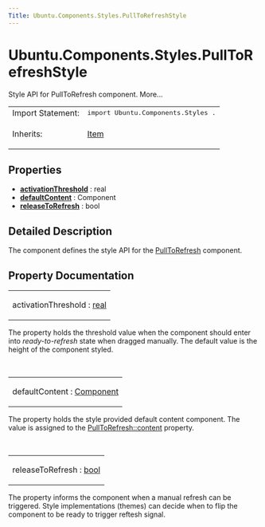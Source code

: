 ```yaml
---
Title: Ubuntu.Components.Styles.PullToRefreshStyle
---
```


# Ubuntu.Components.Styles.PullToRefreshStyle

<span class="subtitle"></span>
<!-- $$$PullToRefreshStyle-brief -->
<p>Style API for PullToRefresh component. More...</p>
<!-- @@@PullToRefreshStyle -->
<table class="alignedsummary">
<tr><td class="memItemLeft rightAlign topAlign"> Import Statement:</td><td class="memItemRight bottomAlign"> </b><tt>import Ubuntu.Components.Styles .</tt></td></tr><tr><td class="memItemLeft rightAlign topAlign"> Inherits:</td><td class="memItemRight bottomAlign"> <p><a href="QtQuick.Item.md">Item</a></p>
</td></tr></table><ul>
</ul>
<h2>Properties</h2>
<ul>
<li class="fn"><b><b><a href="#activationThreshold-prop">activationThreshold</a></b></b> : real</li>
<li class="fn"><b><b><a href="#defaultContent-prop">defaultContent</a></b></b> : Component</li>
<li class="fn"><b><b><a href="#releaseToRefresh-prop">releaseToRefresh</a></b></b> : bool</li>
</ul>
<!-- $$$PullToRefreshStyle-description -->
<h2>Detailed Description</h2>
<p>The component defines the style API for the <a href="Ubuntu.Components.PullToRefresh.md">PullToRefresh</a> component.</p>
<!-- @@@PullToRefreshStyle -->
<h2>Property Documentation</h2>
<!-- $$$activationThreshold -->
<table class="qmlname"><tr valign="top"><td class="tblQmlPropNode"><p><span class="name">activationThreshold</span> : <span class="type"><a href="http://qt-project.org/doc/qt-5.3/qml-real.html">real</a></span></p></td></tr></table><p>The property holds the threshold value when the component should enter into <i>ready-to-refresh</i> state when dragged manually. The default value is the height of the component styled.</p>
<!-- @@@activationThreshold -->
<br/>
<!-- $$$defaultContent -->
<table class="qmlname"><tr valign="top"><td class="tblQmlPropNode"><p><span class="name">defaultContent</span> : <span class="type"><a href="QtQml.Component.md">Component</a></span></p></td></tr></table><p>The property holds the style provided default content component. The value is assigned to the <a href="Ubuntu.Components.PullToRefresh.md#content-prop">PullToRefresh::content</a> property.</p>
<!-- @@@defaultContent -->
<br/>
<!-- $$$releaseToRefresh -->
<table class="qmlname"><tr valign="top"><td class="tblQmlPropNode"><p><span class="name">releaseToRefresh</span> : <span class="type"><a href="http://qt-project.org/doc/qt-5.3/qml-bool.html">bool</a></span></p></td></tr></table><p>The property informs the component when a manual refresh can be triggered. Style implementations (themes) can decide when to flip the component to be ready to trigger reftesh signal.</p>
<!-- @@@releaseToRefresh -->
<br/>
